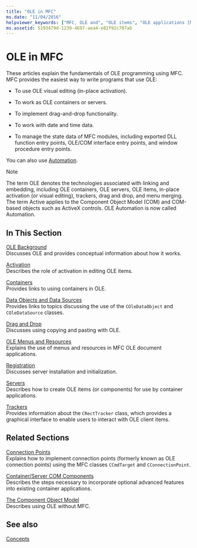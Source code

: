 ```yaml
---
title: "OLE in MFC"
ms.date: "11/04/2016"
helpviewer_keywords: ["MFC, OLE and", "OLE items", "OLE applications [MFC], about OLE", "OLE [MFC]", "OLE containers [MFC], about OLE", "applications [OLE], about OLE", "OLE component object model (COM)"]
ms.assetid: 5193479d-1239-4697-aea4-e82f92c707ab
---
```

# OLE in MFC

These articles explain the fundamentals of OLE programming using MFC. MFC provides the easiest way to write programs that use OLE:

- To use OLE visual editing (in-place activation).

- To work as OLE containers or servers.

- To implement drag-and-drop functionality.

- To work with date and time data.

- To manage the state data of MFC modules, including exported DLL function entry points, OLE/COM interface entry points, and window procedure entry points.

You can also use [Automation](automation.md).

> [!NOTE]
> The term OLE denotes the technologies associated with linking and embedding, including OLE containers, OLE servers, OLE items, in-place activation (or visual editing), trackers, drag and drop, and menu merging. The term Active applies to the Component Object Model (COM) and COM-based objects such as ActiveX controls. OLE Automation is now called Automation.

## In This Section

[OLE Background](ole-background.md)<br/>
Discusses OLE and provides conceptual information about how it works.

[Activation](activation-cpp.md)<br/>
Describes the role of activation in editing OLE items.

[Containers](containers.md)<br/>
Provides links to using containers in OLE.

[Data Objects and Data Sources](data-objects-and-data-sources-ole.md)<br/>
Provides links to topics discussing the use of the `COleDataObject` and `COleDataSource` classes.

[Drag and Drop](drag-and-drop-ole.md)<br/>
Discusses using copying and pasting with OLE.

[OLE Menus and Resources](menus-and-resources-ole.md)<br/>
Explains the use of menus and resources in MFC OLE document applications.

[Registration](registration.md)<br/>
Discusses server installation and initialization.

[Servers](servers.md)<br/>
Describes how to create OLE items (or components) for use by container applications.

[Trackers](trackers.md)<br/>
Provides information about the `CRectTracker` class, which provides a graphical interface to enable users to interact with OLE client items.

## Related Sections

[Connection Points](connection-points.md)<br/>
Explains how to implement connection points (formerly known as OLE connection points) using the MFC classes `CCmdTarget` and `CConnectionPoint`.

[Container/Server COM Components](containers-advanced-features.md)<br/>
Describes the steps necessary to incorporate optional advanced features into existing container applications.

[The Component Object Model](/windows/win32/com/the-component-object-model)<br/>
Describes using OLE without MFC.

## See also

[Concepts](mfc-concepts.md)
